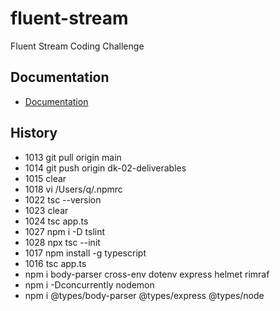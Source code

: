 # fluent-stream

Fluent Stream Coding Challenge

## Documentation

- [Documentation](./docs/TOC.md)

## History

- 1013 git pull origin main
- 1014 git push origin dk-02-deliverables
- 1015 clear
- 1018 vi /Users/q/.npmrc
- 1022 tsc --version
- 1023 clear
- 1024 tsc app.ts
- 1027 npm i -D tslint
- 1028 npx tsc --init
- 1017 npm install -g typescript
- 1016 tsc app.ts
- npm i body-parser cross-env dotenv express helmet rimraf
- npm i -Dconcurrently nodemon
- npm i @types/body-parser @types/express @types/node
